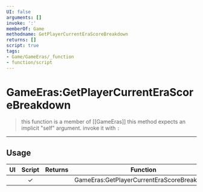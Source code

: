 ```yaml
---
UI: false
arguments: []
invoke: ':'
memberOf: Game
methodname: GetPlayerCurrentEraScoreBreakdown
returns: []
script: true
tags:
- Game/GameEras/_function
- function/script
---
```

# GameEras:GetPlayerCurrentEraScoreBreakdown
> this function is a member of [[GameEras]]
> this method expects an implicit "self" argument. invoke it with `:`
-----
## Usage
|  UI | Script | Returns | Function | Arguments |
|:---:|:------:|-------:|:--------:|:---------|
| |✓||GameEras:GetPlayerCurrentEraScoreBreakdown||
